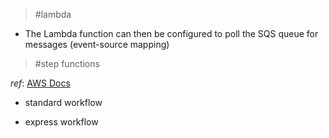 > #lambda
* The Lambda function can then be configured to poll the SQS queue for messages (event-source mapping)

> #step functions    

_ref_: [AWS Docs](https://docs.aws.amazon.com/step-functions/latest/dg/concepts-standard-vs-express.html#:~:text=standard%20workflows%20are%20ideal%20for%20long-running)  
* standard workflow
  
* express workflow